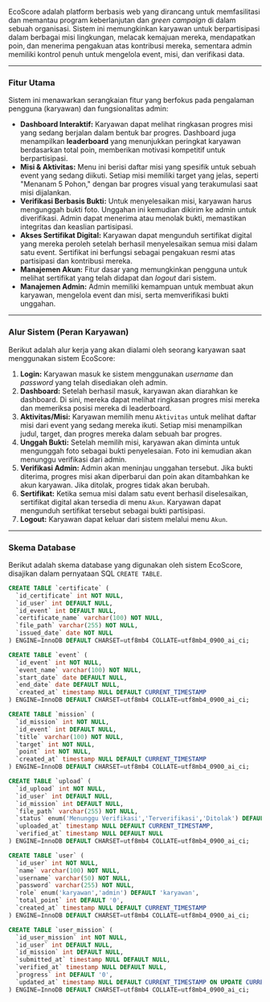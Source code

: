 EcoScore adalah platform berbasis web yang dirancang untuk memfasilitasi dan memantau program keberlanjutan dan *green campaign* di dalam sebuah organisasi. Sistem ini memungkinkan karyawan untuk berpartisipasi dalam berbagai misi lingkungan, melacak kemajuan mereka, mendapatkan poin, dan menerima pengakuan atas kontribusi mereka, sementara admin memiliki kontrol penuh untuk mengelola event, misi, dan verifikasi data.

-----

### Fitur Utama

Sistem ini menawarkan serangkaian fitur yang berfokus pada pengalaman pengguna (karyawan) dan fungsionalitas admin:

  * **Dashboard Interaktif:** Karyawan dapat melihat ringkasan progres misi yang sedang berjalan dalam bentuk bar progres. Dashboard juga menampilkan **leaderboard** yang menunjukkan peringkat karyawan berdasarkan total poin, memberikan motivasi kompetitif untuk berpartisipasi.
  * **Misi & Aktivitas:** Menu ini berisi daftar misi yang spesifik untuk sebuah event yang sedang diikuti. Setiap misi memiliki target yang jelas, seperti "Menanam 5 Pohon," dengan bar progres visual yang terakumulasi saat misi dijalankan.
  * **Verifikasi Berbasis Bukti:** Untuk menyelesaikan misi, karyawan harus mengunggah bukti foto. Unggahan ini kemudian dikirim ke admin untuk diverifikasi. Admin dapat menerima atau menolak bukti, memastikan integritas dan keaslian partisipasi.
  * **Akses Sertifikat Digital:** Karyawan dapat mengunduh sertifikat digital yang mereka peroleh setelah berhasil menyelesaikan semua misi dalam satu event. Sertifikat ini berfungsi sebagai pengakuan resmi atas partisipasi dan kontribusi mereka.
  * **Manajemen Akun:** Fitur dasar yang memungkinkan pengguna untuk melihat sertifikat yang telah didapat dan *logout* dari sistem.
  * **Manajemen Admin:** Admin memiliki kemampuan untuk membuat akun karyawan, mengelola event dan misi, serta memverifikasi bukti unggahan.

-----

### Alur Sistem (Peran Karyawan)

Berikut adalah alur kerja yang akan dialami oleh seorang karyawan saat menggunakan sistem EcoScore:

1.  **Login:** Karyawan masuk ke sistem menggunakan *username* dan *password* yang telah disediakan oleh admin.
2.  **Dashboard:** Setelah berhasil masuk, karyawan akan diarahkan ke dashboard. Di sini, mereka dapat melihat ringkasan progres misi mereka dan memeriksa posisi mereka di leaderboard.
3.  **Aktivitas/Misi:** Karyawan memilih menu `Aktivitas` untuk melihat daftar misi dari event yang sedang mereka ikuti. Setiap misi menampilkan judul, target, dan progres mereka dalam sebuah bar progres.
4.  **Unggah Bukti:** Setelah memilih misi, karyawan akan diminta untuk mengunggah foto sebagai bukti penyelesaian. Foto ini kemudian akan menunggu verifikasi dari admin.
5.  **Verifikasi Admin:** Admin akan meninjau unggahan tersebut. Jika bukti diterima, progres misi akan diperbarui dan poin akan ditambahkan ke akun karyawan. Jika ditolak, progres tidak akan berubah.
6.  **Sertifikat:** Ketika semua misi dalam satu event berhasil diselesaikan, sertifikat digital akan tersedia di menu `Akun`. Karyawan dapat mengunduh sertifikat tersebut sebagai bukti partisipasi.
7.  **Logout:** Karyawan dapat keluar dari sistem melalui menu `Akun`.

-----

### Skema Database

Berikut adalah skema database yang digunakan oleh sistem EcoScore, disajikan dalam pernyataan SQL `CREATE TABLE`.

```sql
CREATE TABLE `certificate` (  
  `id_certificate` int NOT NULL,  
  `id_user` int DEFAULT NULL,  
  `id_event` int DEFAULT NULL,  
  `certificate_name` varchar(100) NOT NULL,  
  `file_path` varchar(255) NOT NULL,  
  `issued_date` date NOT NULL  
) ENGINE=InnoDB DEFAULT CHARSET=utf8mb4 COLLATE=utf8mb4_0900_ai_ci;  

CREATE TABLE `event` (  
  `id_event` int NOT NULL,  
  `event_name` varchar(100) NOT NULL,  
  `start_date` date DEFAULT NULL,  
  `end_date` date DEFAULT NULL,  
  `created_at` timestamp NULL DEFAULT CURRENT_TIMESTAMP  
) ENGINE=InnoDB DEFAULT CHARSET=utf8mb4 COLLATE=utf8mb4_0900_ai_ci;  

CREATE TABLE `mission` (  
  `id_mission` int NOT NULL,  
  `id_event` int DEFAULT NULL,  
  `title` varchar(100) NOT NULL,  
  `target` int NOT NULL,  
  `point` int NOT NULL,  
  `created_at` timestamp NULL DEFAULT CURRENT_TIMESTAMP  
) ENGINE=InnoDB DEFAULT CHARSET=utf8mb4 COLLATE=utf8mb4_0900_ai_ci;  

CREATE TABLE `upload` (  
  `id_upload` int NOT NULL,  
  `id_user` int DEFAULT NULL,  
  `id_mission` int DEFAULT NULL,  
  `file_path` varchar(255) NOT NULL,  
  `status` enum('Menunggu Verifikasi','Terverifikasi','Ditolak') DEFAULT 'Menunggu Verifikasi',  
  `uploaded_at` timestamp NULL DEFAULT CURRENT_TIMESTAMP,  
  `verified_at` timestamp NULL DEFAULT NULL  
) ENGINE=InnoDB DEFAULT CHARSET=utf8mb4 COLLATE=utf8mb4_0900_ai_ci;  

CREATE TABLE `user` (  
  `id_user` int NOT NULL,  
  `name` varchar(100) NOT NULL,  
  `username` varchar(50) NOT NULL,  
  `password` varchar(255) NOT NULL,  
  `role` enum('karyawan','admin') DEFAULT 'karyawan',  
  `total_point` int DEFAULT '0',  
  `created_at` timestamp NULL DEFAULT CURRENT_TIMESTAMP  
) ENGINE=InnoDB DEFAULT CHARSET=utf8mb4 COLLATE=utf8mb4_0900_ai_ci;  

CREATE TABLE `user_mission` (  
  `id_user_mission` int NOT NULL,  
  `id_user` int DEFAULT NULL,  
  `id_mission` int DEFAULT NULL,  
  `submitted_at` timestamp NULL DEFAULT NULL,  
  `verified_at` timestamp NULL DEFAULT NULL,  
  `progress` int DEFAULT '0',  
  `updated_at` timestamp NULL DEFAULT CURRENT_TIMESTAMP ON UPDATE CURRENT_TIMESTAMP  
) ENGINE=InnoDB DEFAULT CHARSET=utf8mb4 COLLATE=utf8mb4_0900_ai_ci;
```